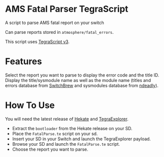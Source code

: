 # AMS Fatal Parser TegraScript
A script to parse AMS fatal report on your switch

Can parse reports stored in `atmosphere/fatal_errors`.

This script uses [TegraScript v3](https://github.com/suchmememanyskill/TegraScript).

# Features

Select the report you want to parse to display the error code and the title ID.
Display the title/sysmodule name as well as the module name (titles and errors database from [SwitchBrew](https://switchbrew.org/wiki/Main_Page) and sysmodules database from [ndeadly](https://gist.github.com/ndeadly/a4b8c01bb453028cd0008f282098f696)).

# How To Use

You will need the latest release of [Hekate](https://github.com/CTCaer/hekate/releases) and [TegraExplorer](https://github.com/suchmememanyskill/TegraExplorer/releases).

- Extract the `bootloader` from the Hekate release on your SD.
- Place the `FatalParse.te` script on your sd.
- Insert your SD in your Switch and launch the TegraExplorer payload.
- Browse your SD and launch the `FatalParse.te` script.
- Choose the report you want to parse.